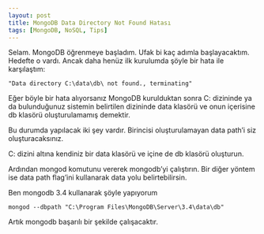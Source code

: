 ```yaml
---
layout: post
title: MongoDB Data Directory Not Found Hatası
tags: [MongoDB, NoSQL, Tips]
---
```


Selam. MongoDB öğrenmeye başladım. Ufak bi kaç adımla başlayacaktım. Hedefte o vardı. Ancak daha henüz ilk kurulumda şöyle bir hata ile karşılaştım:
<!--more-->
```
"Data directory C:\data\db\ not found., terminating"
```

Eğer böyle bir hata alıyorsanız MongoDB kurulduktan sonra C: dizininde ya da bulunduğunuz sistemin belirtilen dizininde data klasörü ve onun içerisine db klasörü oluşturulamamış demektir.

Bu durumda yapılacak iki şey vardır. Birincisi oluşturulamayan data path’i siz oluşturacaksınız.

C: dizini altına kendiniz bir data klasörü ve içine de db klasörü oluşturun.

Ardından mongod komutunu vererek mongodb’yi çalıştırın. Bir diğer yöntem ise data path flag’ini kullanarak data yolu belirtebilirsin.

Ben mongodb 3.4 kullanarak şöyle yapıyorum

```
mongod --dbpath "C:\Program Files\MongoDB\Server\3.4\data\db"
```

Artık mongodb başarılı bir şekilde çalışacaktır.